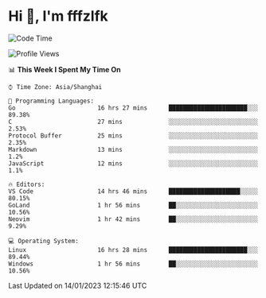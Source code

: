 # Hi 👋, I'm fffzlfk

<!--START_SECTION:waka-->
![Code Time](http://img.shields.io/badge/Code%20Time-34%20hrs%2017%20mins-blue)

![Profile Views](http://img.shields.io/badge/Profile%20Views-3-blue)

📊 **This Week I Spent My Time On** 

```text
⌚︎ Time Zone: Asia/Shanghai

💬 Programming Languages: 
Go                       16 hrs 27 mins      ██████████████████████░░░   89.38% 
C                        27 mins             ░░░░░░░░░░░░░░░░░░░░░░░░░   2.53% 
Protocol Buffer          25 mins             ░░░░░░░░░░░░░░░░░░░░░░░░░   2.35% 
Markdown                 13 mins             ░░░░░░░░░░░░░░░░░░░░░░░░░   1.2% 
JavaScript               12 mins             ░░░░░░░░░░░░░░░░░░░░░░░░░   1.1%

🔥 Editors: 
VS Code                  14 hrs 46 mins      ████████████████████░░░░░   80.15% 
GoLand                   1 hr 56 mins        ██░░░░░░░░░░░░░░░░░░░░░░░   10.56% 
Neovim                   1 hr 42 mins        ██░░░░░░░░░░░░░░░░░░░░░░░   9.29%

💻 Operating System: 
Linux                    16 hrs 28 mins      ██████████████████████░░░   89.44% 
Windows                  1 hr 56 mins        ██░░░░░░░░░░░░░░░░░░░░░░░   10.56%

```


 Last Updated on 14/01/2023 12:15:46 UTC
<!--END_SECTION:waka-->
